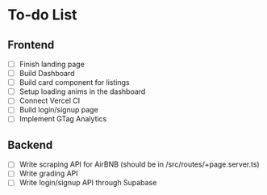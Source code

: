 # To-do List

## Frontend

- [ ] Finish landing page
- [ ] Build Dashboard
- [ ] Build card component for listings
- [ ] Setup loading anims in the dashboard
- [ ] Connect Vercel CI
- [ ] Build login/signup page
- [ ] Implement GTag Analytics

## Backend

- [ ] Write scraping API for AirBNB (should be in /src/routes/+page.server.ts)
- [ ] Write grading API
- [ ] Write login/signup API through Supabase
